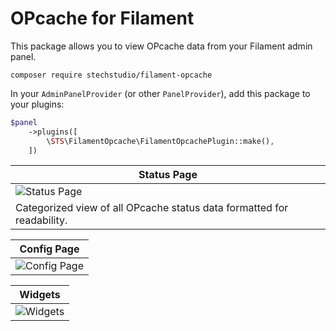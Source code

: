 # OPcache for Filament
This package allows you to view OPcache data from your Filament admin panel.

```
composer require stechstudio/filament-opcache
```

In your `AdminPanelProvider` (or other `PanelProvider`), add this package to your plugins:
```php
$panel
    ->plugins([
        \STS\FilamentOpcache\FilamentOpcachePlugin::make(),
    ])
```

| Status Page |
|---|
| ![Status Page](/screenshots/Status.png) |
| Categorized view of all OPcache status data formatted for readability. |

| Config Page |
|---|
| ![Config Page](/screenshots/Config.png) |

| Widgets |
|---|
| ![Widgets](/screenshots/Widgets.png) |

